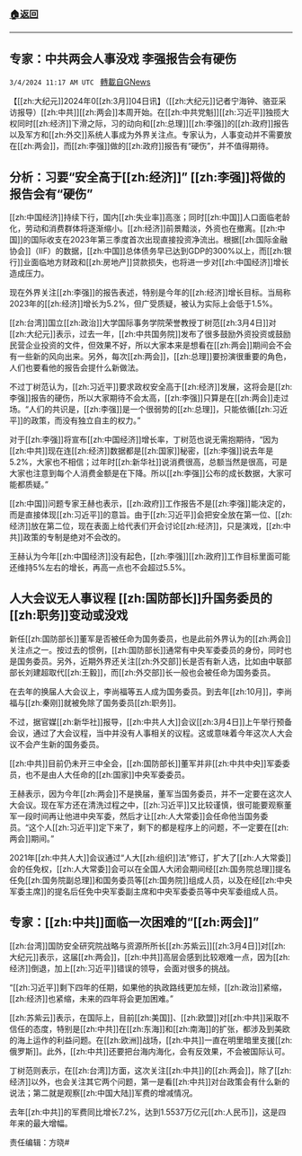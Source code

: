 ###  [:house:返回](README.md)
---


## 专家：中共两会人事没戏 李强报告会有硬伤
`3/4/2024 11:17 AM UTC ` [轉載自GNews](https://gnews.org/articles/2363490)

【[[zh:大纪元]]2024年0[[zh:3月]]04日讯】（[[zh:大纪元]]记者宁海钟、骆亚采访报导）[[zh:中共]][[zh:两会]]本周开始。在[[zh:中共党魁]][[zh:习近平]]独揽大权同时[[zh:经济]]下滑之际，习的动向和[[zh:总理]][[zh:李强]]的[[zh:政府]]报告以及军方和[[zh:外交]]系统人事成为外界关注点。专家认为，人事变动并不需要放在[[zh:两会]]，而[[zh:李强]]做的[[zh:政府]]报告有“硬伤”，并不值得期待。

## 分析：习要“安全高于[[zh:经济]]” [[zh:李强]]将做的报告会有“硬伤”

[[zh:中国经济]]持续下行，国内[[zh:失业率]]高涨；同时[[zh:中国]]人口面临老龄化，劳动和消费群体将逐渐缩小。[[zh:经济]]前景黯淡，外资也在撤离。[[zh:中国]]的国际收支在2023年第三季度首次出现直接投资净流出。根据[[zh:国际金融协会]]（IIF）的数据，[[zh:中国]]总体债务早已达到GDP的300%以上，而[[zh:银行]]业面临地方财政和[[zh:房地产]]贷款损失，也将进一步对[[zh:中国经济]]增长造成压力。

现在外界关注[[zh:李强]]的报告表述，特别是今年的[[zh:经济]]增长目标。当局称2023年的[[zh:经济]]增长为5.2%，但广受质疑，被认为实际上会低于1.5%。

[[zh:台湾]]国立[[zh:政治]]大学国际事务学院荣誉教授丁树范[[zh:3月4日]]对[[zh:大纪元]]表示，过去一年，[[zh:中共国务院]]发布了很多鼓励外资投资或鼓励民营企业投资的文件，但效果不好，所以大家本来是想看在[[zh:两会]]期间会不会有一些新的风向出来。另外，每次[[zh:两会]]，[[zh:总理]]要扮演很重要的角色，人们也要看他的报告会提什么新做法。

不过丁树范认为，[[zh:习近平]]要求政权安全高于[[zh:经济]]发展，这将会是[[zh:李强]]报告的硬伤，所以大家期待不会太高，[[zh:李强]]只算是在[[zh:两会]]走过场。“人们的共识是，[[zh:李强]]是一个很弱势的[[zh:总理]]，只能依循[[zh:习近平]]的政策，而没有独立自主的权力。”

对于[[zh:李强]]将宣布[[zh:中国经济]]增长率，丁树范也说无需抱期待，“因为[[zh:中共]]现在连[[zh:经济]]数据都是[[zh:国家]]秘密，[[zh:李强]]说去年是5.2%，大家也不相信；过年时[[zh:新华社]]说消费很高，总额当然是很高，可是大家也注意到每个人消费金额是在下降。所以[[zh:李强]]公布的成长数据，大家可能都质疑。”

[[zh:中国]]问题专家王赫也表示，[[zh:政府]]工作报告不是[[zh:李强]]能决定的，而是直接体现[[zh:习近平]]的意旨。由于[[zh:习近平]]会把安全放在第一位、[[zh:经济]]放在第二位，现在表面上给代表们开会讨论[[zh:经济]]，只是演戏，[[zh:中共]]政策的专制是绝对不会改的。

王赫认为今年[[zh:中国经济]]没有起色，[[zh:李强]][[zh:政府]]工作目标里面可能还维持5%左右的增长，再高一点也不会超过5.5%。

## 人大会议无人事议程 [[zh:国防部长]]升国务委员的[[zh:职务]]变动或没戏

新任[[zh:国防部长]]董军是否被任命为国务委员，也是此前外界认为的[[zh:两会]]关注点之一。按过去的惯例，[[zh:国防部长]]通常有中央军委委员的身份，同时也是国务委员。另外，近期外界还关注[[zh:外交部]]长是否有新人选，比如由中联部部长刘建超取代[[zh:王毅]]，而[[zh:外交部]]长一般也会被任命为国务委员。

在去年的换届人大会议上，李尚福等五人成为国务委员。到去年[[zh:10月]]，李尚福与[[zh:秦刚]]就被免除了国务委员[[zh:职务]]。

不过，据官媒[[zh:新华社]]报导，[[zh:中共人大]]会议[[zh:3月4日]]上午举行预备会议，通过了大会议程，当中并没有人事相关的议程。这或意味着今年这次人大会议不会产生新的国务委员。

[[zh:中共]]目前仍未开三中全会，[[zh:国防部长]]董军并非[[zh:中共中央]]军委委员，也不是由人大任命的[[zh:国家]]中央军委委员。

王赫表示，因为今年[[zh:两会]]不是换届，董军当国务委员，并不一定要在这次人大会议。现在军方还在清洗过程之中，[[zh:习近平]]又比较谨慎，很可能要观察董军一段时间再让他进中央军委，然后才让[[zh:人大常委]]会任命他当国务委员。“这个人[[zh:习近平]]定下来了，剩下的都是程序上的问题，不一定要在[[zh:两会]]期间。”

2021年[[zh:中共人大]]会议通过“人大[[zh:组织]]法”修订，扩大了[[zh:人大常委]]会的任免权，[[zh:人大常委]]会可以在全国人大闭会期间经[[zh:国务院总理]]提名任免[[zh:国务院副总理]]和国务委员等[[zh:国务院]]组成人员，以及在经[[zh:中央军委主席]]的提名后任免中央军委副主席和中央军委委员等中央军委组成人员。

## 专家：[[zh:中共]]面临一次困难的“[[zh:两会]]”

[[zh:台湾]]国防安全研究院战略与资源所所长[[zh:苏紫云]][[zh:3月4日]]对[[zh:大纪元]]表示，这届[[zh:两会]]，[[zh:中共]]高层会感到比较艰难一点，因为[[zh:经济]]倒退，加上[[zh:习近平]]错误的领导，会面对很多的挑战。

“[[zh:习近平]]剩下四年的任期，如果他的执政路线更加左倾，[[zh:政治]]紧缩，[[zh:经济]]也紧缩，未来的四年将会更加困难。”

[[zh:苏紫云]]表示，在国际上，目前[[zh:美国]]、[[zh:欧盟]]对[[zh:中共]]采取不信任的态度，特别是[[zh:中共]]在[[zh:东海]]和[[zh:南海]]的扩张，都涉及到美欧的海上运作的利益问题。在[[zh:欧洲]]战场，[[zh:中共]]一直在明里暗里支援[[zh:俄罗斯]]。此外，[[zh:中共]]还要把台海内海化，会有反效果，不会被国际认可。

丁树范则表示，在[[zh:台湾]]方面，这次关注[[zh:中共]]的[[zh:两会]]，除了[[zh:经济]]以外，也会关注其它两个问题，第一是看[[zh:中共]]对台政策会有什么新的说法；第二就是观察[[zh:中国大陆]]军费的增减情况。

去年[[zh:中共]]的军费同比增长7.2%，达到1.5537万亿元[[zh:人民币]]，这是四年来的最大增幅。

责任编辑：方晓#
